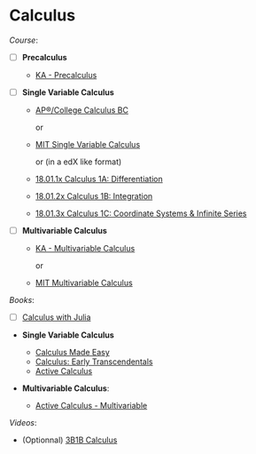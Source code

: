 # Calculus

_Course_:

- [ ] **Precalculus**

  - [KA - Precalculus](https://www.khanacademy.org/math/precalculus)

- [ ] **Single Variable Calculus**

  - [AP®︎/College Calculus BC](https://www.khanacademy.org/math/ap-calculus-bc)
    
    or
    
  - [MIT Single Variable Calculus](https://ocw.mit.edu/courses/18-01sc-single-variable-calculus-fall-2010/)
     
    or (in a edX like format)
    
  - [18.01.1x Calculus 1A: Differentiation](https://openlearninglibrary.mit.edu/courses/course-v1:MITx+18.01.1x+2T2019/about)
  - [ 18.01.2x Calculus 1B: Integration ](https://openlearninglibrary.mit.edu/courses/course-v1:MITx+18.01.2x+3T2019/about)
  - [ 18.01.3x Calculus 1C: Coordinate Systems & Infinite Series ](https://openlearninglibrary.mit.edu/courses/course-v1:MITx+18.01.3x+1T2020/about)

- [ ] **Multivariable Calculus**

  - [KA - Multivariable Calculus](https://www.khanacademy.org/math/multivariable-calculus)
     
    or
    
  - [MIT Multivariable Calculus](https://ocw.mit.edu/courses/18-02sc-multivariable-calculus-fall-2010/)
     
_Books_:

- [ ] [Calculus with Julia](https://jverzani.github.io/CalculusWithJuliaNotes.jl/)

- **Single Variable Calculus**
  - [Calculus Made Easy](https://calculusmadeeasy.org/)
  - [Calculus: Early Transcendentals](<https://math.libretexts.org/Bookshelves/Calculus/Map%3A_Calculus__Early_Transcendentals_(Stewart)>)
  - [Active Calculus](https://activecalculus.org/single/book-1.html)
  
 
- **Multivariable Calculus**:
    - [Active Calculus - Multivariable](https://activecalculus.org/multi/book-1.html)

_Videos_:

- (Optionnal) [3B1B Calculus](https://www.3blue1brown.com/topics/calculus)
